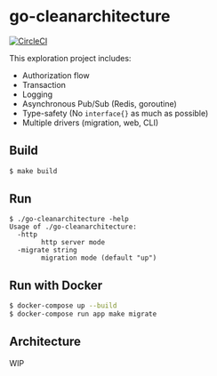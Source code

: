 # go-cleanarchitecture

[![CircleCI](https://circleci.com/gh/IzumiSy/go-cleanarchitecture/tree/master.svg?style=svg)](https://circleci.com/gh/IzumiSy/go-cleanarchitecture/tree/master)

This exploration project includes:

- Authorization flow
- Transaction
- Logging
- Asynchronous Pub/Sub (Redis, goroutine)
- Type-safety (No `interface{}` as much as possible)
- Multiple drivers (migration, web, CLI)

## Build
```sh
$ make build
```

## Run
```
$ ./go-cleanarchitecture -help
Usage of ./go-cleanarchitecture:
  -http
    	http server mode
  -migrate string
    	migration mode (default "up")
```

## Run with Docker
```sh
$ docker-compose up --build
$ docker-compose run app make migrate
```

## Architecture
WIP
